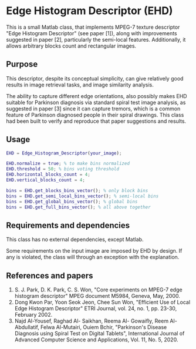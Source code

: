 # Edge Histogram Descriptor (EHD)

 This is a small Matlab class, that implements MPEG-7 texture descriptor "Edge Histogram Descriptor" (see paper [1]), along with improvements suggested in paper [2], particularly the semi-local features. Additionally, it allows arbitrary blocks count and rectangular images.

## Purpose

This descriptor, despite its conceptual simplicity, can give relatively good results in image retrieval tasks, and image similarity analysis.

The ability to capture different edge orientations, also possibly makes EHD suitable for Parkinson diagnosis via standard spiral test image analysis, as suggested in paper [3] since it can capture tremors, which is a common feature of Parkinson diagnosed people in their spiral drawings.
This class had been built to verify and reproduce that paper suggestions and results.

## Usage

```matlab
EHD = Edge_Histogram_Descriptor(your_image);

EHD.normalize = true; % to make bins normalized
EHD.threshold = 50; % bins voting threshold
EHD.horizontal_blocks_count = 4;
EHD.vertical_blocks_count = 4;

bins = EHD.get_blocks_bins_vector(); % only block bins
bins = EHD.get_semi_local_bins_vector(); % semi-local bins
bins = EHD.get_global_bins_vector(); % global bins
bins = EHD.get_full_bins_vector(); % all above together
```

## Requirements and dependencies

This class has no external dependencies, except Matlab.

Some requirements on the input image are imposed by EHD by design. If any is violated, the class will through an exception with the explanation.

## References and papers

1. S. J. Park, D. K. Park, C. S. Won, "Core experiments on
MPEG-7 edge histogram descriptor" MPEG document M5984, Geneva, May, 2000.
2. Dong Kwon Par, Yoon Seok Jeon, Chee Sun Won, "Efficient Use of Local Edge Histogram Descriptor" ETRI Journal, vol. 24, no. 1, pp. 23-30, February 2002.
3. Najd Al-Yousef, Raghad Al- Saikhan, Reema Al- Gowaifly, Reem Al-Abdullatif, Felwa Al-Mutairi, Ouiem Bchir, "Parkinson's Disease Diagnosis using Spiral Test on Digital Tablets", International Journal of Advanced Computer Science and Applications, Vol. 11, No. 5, 2020.
